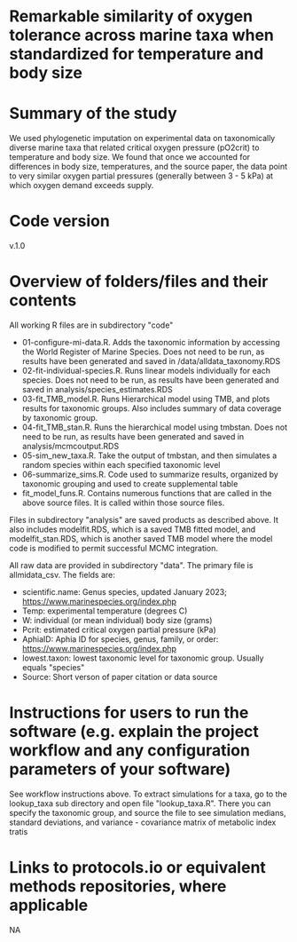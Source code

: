 # Remarkable similarity of oxygen tolerance across marine taxa when standardized for temperature and body size
# Summary of the study
We used phylogenetic imputation on experimental data on taxonomically diverse marine taxa that related critical oxygen pressure (pO2crit) to temperature and body size.  We found that once we accounted for differences in body size, temperatures, and the source paper, the data point to very similar oxygen partial pressures (generally between 3 - 5 kPa) at which oxygen demand exceeds supply.  

# Code version 
v.1.0
# Overview of folders/files and their contents
All working R files are in subdirectory "code"

- 01-configure-mi-data.R.  Adds the taxonomic information by accessing the World Register of Marine Species.  Does not need to be run, as results have been generated and saved in /data/alldata_taxonomy.RDS
- 02-fit-individual-species.R. Runs linear models individually for each species.  Does not need to be run, as results have been generated and saved in analysis/species_estimates.RDS
- 03-fit_TMB_model.R.  Runs Hierarchical model using TMB, and plots results for taxonomic groups. Also includes summary of data coverage by taxonomic group.
- 04-fit_TMB_stan.R.  Runs the hierarchical model using tmbstan.  Does not need to be run, as results have been generated and saved in analysis/mcmcoutput.RDS
- 05-sim_new_taxa.R.  Take the output of tmbstan, and then simulates a random species within each specified taxonomic level
- 06-summarize_sims.R. Code used to summarize results, organized by taxonomic grouping and used to create supplemental table
- fit_model_funs.R.  Contains numerous functions that are called in the above source files.  It is called within those source files.

Files in subdirectory "analysis" are saved products as described above.  It also includes modelfit.RDS, which is a saved TMB fitted  model, and modelfit_stan.RDS, which is another saved TMB model where the model code is modified to permit successful MCMC integration.

All raw data are provided in subdirectory "data".  The primary file is allmidata_csv.  The fields are:
- scientific.name: Genus species, updated January 2023; https://www.marinespecies.org/index.php
- Temp: experimental temperature (degrees C)
- W: individual (or mean individual) body size (grams)
- Pcrit: estimated critical oxygen partial pressure (kPa)
- AphiaID: Aphia ID for species, genus, family, or order: https://www.marinespecies.org/index.php
- lowest.taxon: lowest taxonomic level for taxonomic group.  Usually equals "species"
- Source: Short verson of paper citation or data source

# Instructions for users to run the software (e.g. explain the project workflow and any configuration parameters of your software)
See workflow instructions above.  To extract simulations for a taxa, go to the lookup_taxa sub directory and open file "lookup_taxa.R".  There you can specify the taxonomic group, and source the file to see simulation medians, standard deviations, and variance - covariance matrix of metabolic index tratis


# Links to protocols.io or equivalent methods repositories, where applicable
NA



